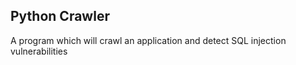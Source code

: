 ## Python Crawler

A program which will crawl an application and detect SQL injection vulnerabilities
